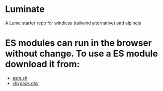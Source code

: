 # Luminate
A Lume starter repo for windicss (tailwind alternative) and alpinejs


# ES modules can run in the browser without change. To use a ES module download it from:

 - [esm.sh](https://esm.sh/)
 - [skypack.dev](https://www.skypack.dev/)
